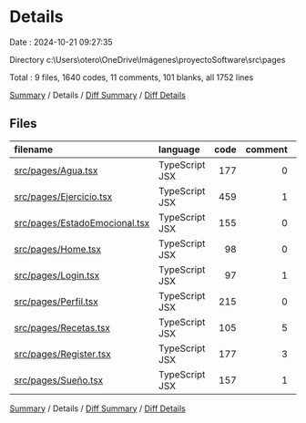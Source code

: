 # Details

Date : 2024-10-21 09:27:35

Directory c:\\Users\\otero\\OneDrive\\Imágenes\\proyectoSoftware\\src\\pages

Total : 9 files,  1640 codes, 11 comments, 101 blanks, all 1752 lines

[Summary](results.md) / Details / [Diff Summary](diff.md) / [Diff Details](diff-details.md)

## Files
| filename | language | code | comment | blank | total |
| :--- | :--- | ---: | ---: | ---: | ---: |
| [src/pages/Agua.tsx](/src/pages/Agua.tsx) | TypeScript JSX | 177 | 0 | 16 | 193 |
| [src/pages/Ejercicio.tsx](/src/pages/Ejercicio.tsx) | TypeScript JSX | 459 | 1 | 26 | 486 |
| [src/pages/EstadoEmocional.tsx](/src/pages/EstadoEmocional.tsx) | TypeScript JSX | 155 | 0 | 10 | 165 |
| [src/pages/Home.tsx](/src/pages/Home.tsx) | TypeScript JSX | 98 | 0 | 1 | 99 |
| [src/pages/Login.tsx](/src/pages/Login.tsx) | TypeScript JSX | 97 | 1 | 7 | 105 |
| [src/pages/Perfil.tsx](/src/pages/Perfil.tsx) | TypeScript JSX | 215 | 0 | 12 | 227 |
| [src/pages/Recetas.tsx](/src/pages/Recetas.tsx) | TypeScript JSX | 105 | 5 | 7 | 117 |
| [src/pages/Register.tsx](/src/pages/Register.tsx) | TypeScript JSX | 177 | 3 | 9 | 189 |
| [src/pages/Sueño.tsx](/src/pages/Sue%C3%B1o.tsx) | TypeScript JSX | 157 | 1 | 13 | 171 |

[Summary](results.md) / Details / [Diff Summary](diff.md) / [Diff Details](diff-details.md)